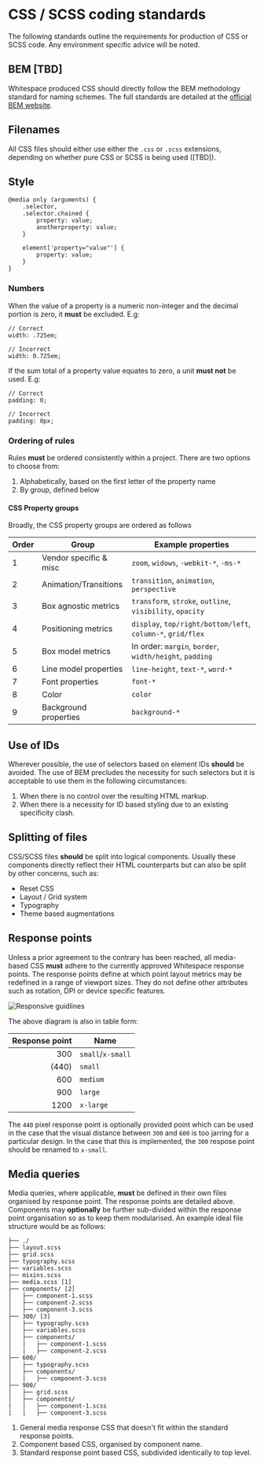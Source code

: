 # CSS / SCSS coding standards
The following standards outline the requirements for production of CSS or SCSS code. Any environment specific advice will be noted.

## BEM [TBD]
Whitespace produced CSS should directly follow the BEM methodology standard for naming schemes. The full standards are detailed at the [official BEM website](http://getbem.com/naming/).

## Filenames
All CSS files should either use either the `.css` or `.scss` extensions, depending on whether pure CSS or SCSS is being used ([TBD]).

## Style
```
@media only (arguments) {
	.selector,
	.selector.chained {
		property: value;
		anotherproperty: value;
	}

	element['property="value"'] {
		property: value;
	}
}
```

### Numbers
When the value of a property is a numeric non-integer and the decimal portion is zero, it **must** be excluded. E.g:

```
// Correct
width: .725em;

// Incorrect
width: 0.725em;
```

If the sum total of a property value equates to zero, a unit **must not** be used. E.g:

```
// Correct
padding: 0;

// Incorrect
padding: 0px;
```

### Ordering of rules
Rules **must** be ordered consistently within a project. There are two options to choose from:

 1. Alphabetically, based on the first letter of the property name
 2. By group, defined below

#### CSS Property groups
Broadly, the CSS property groups are ordered as follows

| Order | Group                    | Example properties |
| ---   | ---                      | --- |
| 1     | Vendor specific & misc   | `zoom`, `widows`, `-webkit-*`, `-ms-*` |
| 2     | Animation/Transitions    | `transition`, `animation`, `perspective` |
| 3     | Box agnostic metrics     | `transform`, `stroke`, `outline`, `visibility`, `opacity` |
| 4     | Positioning metrics      | `display`, `top/right/bottom/left`, `column-*`, `grid/flex` |
| 5     | Box model metrics        | In order: `margin`, `border`, `width/height`, `padding` |
| 6     | Line model properties    | `line-height`, `text-*`, `word-*` |
| 7     | Font properties          | `font-*` |
| 8     | Color                    | `color` |
| 9     | Background properties    | `background-*` |

## Use of IDs
Wherever possible, the use of selectors based on element IDs **should** be avoided. The use of BEM precludes the necessity for such selectors but it is acceptable to use them in the following circumstances:

 1. When there is no control over the resulting HTML markup.
 2. When there is a necessity for ID based styling due to an existing specificity clash.

## Splitting of files
CSS/SCSS files **should** be split into logical components. Usually these components directly reflect their HTML counterparts but can also be split by other concerns, such as:

 - Reset CSS
 - Layout / Grid system
 - Typography
 - Theme based augmentations

## Response points
Unless a prior agreement to the contrary has been reached, all media-based CSS **must** adhere to the currently approved Whitespace response points. The response points define at which point layout metrics may be redefined in a range of viewport sizes. They do not define other attributes such as rotation, DPI or device specific features.

![Responsive guidlines](https://docs.google.com/drawings/d/e/2PACX-1vS6xDjg-qg2IKIq9D22RcYmFF_n3QbIngPidWtgvYc95KNw7JONDwRz3qigmzPsm6_3PBJSsvt_RLSN/pub?w=962&h=637)

The above diagram is also in table form:

| Response point | Name               |
| ---:           | ---                |
| 300            | `small`/`x-small`  |
| (440)          | `small`            |
| 600            | `medium`           |
| 900            | `large`            |
| 1200           | `x-large`          |

The `440` pixel response point is optionally provided point which can be used in the case that the visual distance between `300` and `600` is too jarring for a particular design. In the case that this is implemented, the `300` respose point should be renamed to `x-small`.

## Media queries
Media queries, where applicable, **must** be defined in their own files organised by response point. The response points are detailed above. Components may **optionally** be further sub-divided within the response point organisation so as to keep them modularised. An example ideal file structure would be as follows:

```
├── ./
├── layout.scss
├── grid.scss
├── typography.scss
├── variables.scss
├── mixins.scss
├── media.scss [1]
├── components/ [2]
│   ├── component-1.scss
│   ├── component-2.scss
│   ├── component-3.scss
├── 300/ [3]
│   ├── typography.scss
│   ├── variables.scss
│   ├── components/
│   |   ├── component-1.scss
│   |   ├── component-2.scss
├── 600/
│   ├── typography.scss
│   ├── components/
│   |   ├── component-3.scss
├── 900/
│   ├── grid.scss
│   ├── components/
|   |   ├── component-1.scss
|   |   ├── component-3.scss
```

 1. General media response CSS that doesn't fit within the standard response points.
 2. Component based CSS, organised by component name.
 3. Standard response point based CSS, subdivided identically to top level.